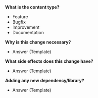 **What is the content type?**

- Feature
- Bugfix
- Improvement
- Documentation

**Why is this change necessary?**

- Answer (Template)

**What side effects does this change have?**

- Answer (Template)

**Adding any new dependency/library?**

- Answer (Template)

